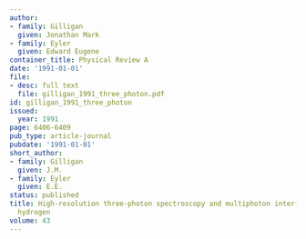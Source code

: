 ```yaml
---
author:
- family: Gilligan
  given: Jonathan Mark
- family: Eyler
  given: Edward Eugene
container_title: Physical Review A
date: '1991-01-01'
file:
- desc: full text
  file: gilligan_1991_three_photon.pdf
id: gilligan_1991_three_photon
issued:
  year: 1991
page: 6406-6409
pub_type: article-journal
pubdate: '1991-01-01'
short_author:
- family: Gilligan
  given: J.M.
- family: Eyler
  given: E.E.
status: published
title: High-resolution three-photon spectroscopy and multiphoton interference in molecular
  hydrogen
volume: 43
---
```

